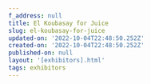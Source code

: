 ```yaml
---
f_address: null
title: El Koubasay for Juice
slug: el-koubasay-for-juice
updated-on: '2022-10-04T22:48:50.252Z'
created-on: '2022-10-04T22:48:50.252Z'
published-on: null
layout: '[exhibitors].html'
tags: exhibitors
---
```



